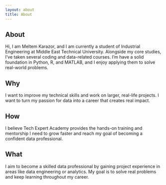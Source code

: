 ```yaml
---
layout: about
title: About
---
```


## About

Hi, I am Meltem Karazor, and I am currently a student of Industrial Engineering at Middle East Technical University. Alongside my core studies, I’ve taken several coding and data-related courses. I’m have a solid foundation in Python, R, and MATLAB, and I enjoy applying them to solve real-world problems.

## Why

I want to improve my technical skills and work on larger, real-life projects. I want to turn my passion for data into a career that creates real impact.

## How

I believe Tech Expert Academy provides the hands-on training and mentorship I need to grow faster and reach my goal of becoming a confident data professional.

## What 

I aim to become a skilled data professional by gaining project experience in areas like data engineering or analytics. My goal is to solve real problems and keep learning throughout my career.
